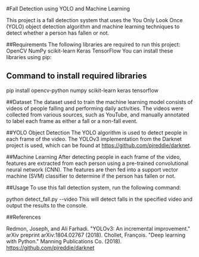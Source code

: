 
<!-- Project is Under Devlopment -->

#Fall Detection using YOLO and Machine Learning

This project is a fall detection system that uses the You Only Look Once (YOLO) object detection algorithm and machine learning techniques to detect whether a person has fallen or not.

##Requirements
The following libraries are required to run this project:
OpenCV
NumPy
scikit-learn
Keras
TensorFlow
You can install these libraries using pip:

## Command to install required libraries
pip install opencv-python numpy scikit-learn keras tensorflow

##Dataset
The dataset used to train the machine learning model consists of videos of people falling and performing daily activities. The videos were collected from various sources, such as YouTube, and manually annotated to label each frame as either a fall or a non-fall event.

##YOLO Object Detection
The YOLO algorithm is used to detect people in each frame of the video. The YOLOv3 implementation from the Darknet project is used, which can be found at https://github.com/pjreddie/darknet.

##Machine Learning
After detecting people in each frame of the video, features are extracted from each person using a pre-trained convolutional neural network (CNN). The features are then fed into a support vector machine (SVM) classifier to determine if the person has fallen or not.

##Usage
To use this fall detection system, run the following command:

python detect_fall.py --video <path-to-video>
This will detect falls in the specified video and output the results to the console.

##References

Redmon, Joseph, and Ali Farhadi. "YOLOv3: An incremental improvement." arXiv preprint arXiv:1804.02767 (2018).
Chollet, François. "Deep learning with Python." Manning Publications Co. (2018).
https://github.com/pjreddie/darknet
